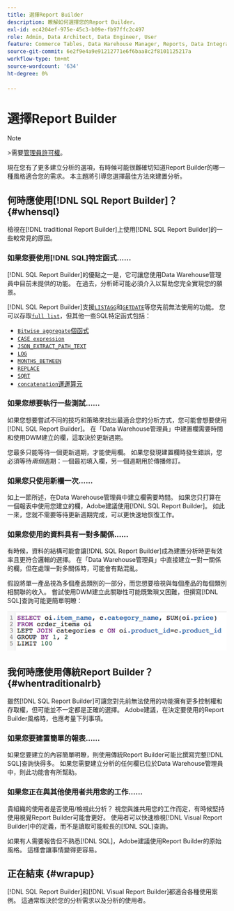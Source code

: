 ```yaml
---
title: 選擇Report Builder
description: 瞭解如何選擇您的Report Builder。
exl-id: ec4204ef-975e-45c3-b09e-fb97ffc2c497
role: Admin, Data Architect, Data Engineer, User
feature: Commerce Tables, Data Warehouse Manager, Reports, Data Integration
source-git-commit: 6e2f9e4a9e91212771e6f6baa8c2f8101125217a
workflow-type: tm+mt
source-wordcount: '634'
ht-degree: 0%

---
```


# 選擇Report Builder

>[!NOTE]
>&#x200B;>需要[管理員許可權](../../administrator/user-management/user-management.md)。

現在您有了更多建立分析的選項，有時候可能很難確切知道Report Builder的哪一種風格適合您的需求。 本主題將引導您選擇最佳方法來建置分析。

## 何時應使用[!DNL SQL Report Builder]？{#whensql}

檢視在[!DNL traditional Report Builder]上使用[!DNL SQL Report Builder]的一些較常見的原因。

### 如果您要使用[!DNL SQL]特定函式……

[!DNL SQL Report Builder]的優點之一是，它可讓您使用Data Warehouse管理員中目前未提供的功能。 在過去，分析師可能必須介入以幫助您完全實現您的願景。

[!DNL SQL Report Builder]支援[`LISTAGG`](https://docs.aws.amazon.com/redshift/latest/dg/r_LISTAGG.html)和[`GETDATE`](https://docs.aws.amazon.com/redshift/latest/dg/r_GETDATE.html)等您先前無法使用的功能。 您可以存取[`full list`](https://docs.aws.amazon.com/redshift/latest/dg/c_SQL_functions.html)，但其他一些SQL特定函式包括：

* [`Bitwise aggregate`個函式](https://docs.aws.amazon.com/redshift/latest/dg/c_bitwise_aggregate_functions.html)
* [`CASE expression`](https://docs.aws.amazon.com/redshift/latest/dg/r_CASE_function.html)
* [`JSON_EXTRACT_PATH_TEXT`](https://docs.aws.amazon.com/redshift/latest/dg/JSON_EXTRACT_PATH_TEXT.html)
* [`LOG`](https://docs.aws.amazon.com/redshift/latest/dg/r_LOG.html)
* [`MONTHS_BETWEEN`](https://docs.aws.amazon.com/redshift/latest/dg/r_MONTHS_BETWEEN_function.html)
* [`REPLACE`](https://docs.aws.amazon.com/redshift/latest/dg/r_REPLACE.html)
* [`SQRT`](https://docs.aws.amazon.com/redshift/latest/dg/r_SQRT.html)
* [`concatenation`運運算元](https://docs.aws.amazon.com/redshift/latest/dg/r_concat_op.html)

### 如果您想要執行一些測試……

如果您想要嘗試不同的技巧和策略來找出最適合您的分析方式，您可能會想要使用[!DNL SQL Report Builder]。 在「Data Warehouse管理員」中建置欄需要時間和使用DWM建立的欄，這取決於更新週期。

您最多只能等待一個更新週期，才能使用欄。 如果您發現建置欄時發生錯誤，您必須等待&#x200B;*兩個*&#x200B;週期：一個最初填入欄，另一個週期用於傳播修訂。

### 如果您只使用新欄一次……

如上一節所述，在Data Warehouse管理員中建立欄需要時間。 如果您只打算在一個報表中使用您建立的欄，Adobe建議使用[!DNL SQL Report Builder]。 如此一來，您就不需要等待更新週期完成，可以更快速地恢復工作。

### 如果您使用的資料具有一對多關係……

有時候，資料的結構可能會讓[!DNL SQL Report Builder]成為建置分析時更有效率且更符合邏輯的選擇。 在「Data Warehouse管理員」中直接建立一對一關係的欄，但在處理一對多關係時，可能會有點混亂。

假設將單一產品視為多個產品類別的一部分，而您想要檢視與每個產品的每個類別相關聯的收入。 嘗試使用DWM建立此關聯性可能既繁瑣又困難，但撰寫[!DNL SQL]查詢可能更簡單明瞭：

![](../../assets/When_should_I_use_the_RB_2.png)

## 我何時應使用傳統Report Builder？ {#whentraditionalrb}

雖然[!DNL SQL Report Builder]可讓您對先前無法使用的功能擁有更多控制權和存取權，但可能並不一定都是正確的選擇。 Adobe建議，在決定要使用的Report Builder風格時，也應考量下列事項。

### 如果您要建置簡單的報表……

如果您要建立的內容簡單明瞭，則使用傳統Report Builder可能比撰寫完整[!DNL SQL]查詢快得多。 如果您需要建立分析的任何欄已位於Data Warehouse管理員中，則此功能會有所幫助。

### 如果您正在與其他使用者共用您的工作……

貴組織的使用者是否使用/檢視此分析？ 視您與誰共用您的工作而定，有時候堅持使用視覺Report Builder可能會更好。 使用者可以快速檢視[!DNL Visual Report Builder]中的定義，而不是讀取可能較長的[!DNL SQL]查詢。

如果有人需要報告但不熟悉[!DNL SQL]，Adobe建議使用Report Builder的原始風格。 這樣會讓事情變得更容易。

## 正在結束 {#wrapup}

[!DNL SQL Report Builder]和[!DNL Visual Report Builder]都適合各種使用案例。 這通常取決於您的分析需求以及分析的使用者。

